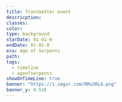 ```yaml
---
title: frontmatter event
descricption: 
classes: 
color: 
type: background
starDate: 01-01-0
endDate: 01-01-0
era: Age of Serpents
path: 
tags:
  - timeline
  - ageofserpents
showOnTimeLine: true
banner: "https://i.imgur.com/RMu3RLA.png"
banner_y: 0.516
---
```

